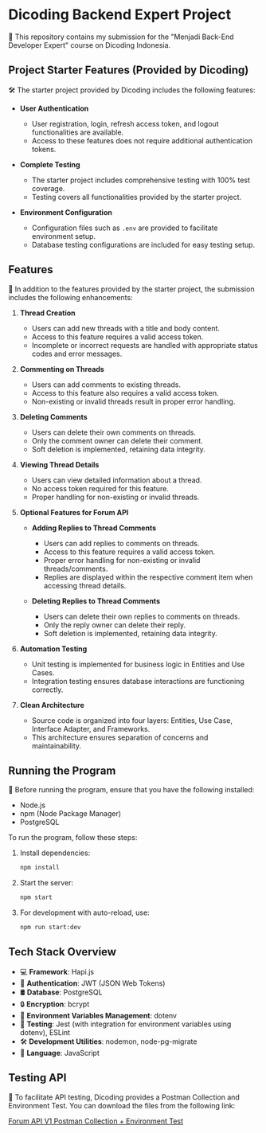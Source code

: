 # Dicoding Backend Expert Project

🚀 This repository contains my submission for the "Menjadi Back-End Developer Expert" course on Dicoding Indonesia.

## Project Starter Features (Provided by Dicoding)

🛠️ The starter project provided by Dicoding includes the following features:

- **User Authentication**
  - User registration, login, refresh access token, and logout functionalities are available.
  - Access to these features does not require additional authentication tokens.

- **Complete Testing**
  - The starter project includes comprehensive testing with 100% test coverage.
  - Testing covers all functionalities provided by the starter project.

- **Environment Configuration**
  - Configuration files such as `.env` are provided to facilitate environment setup.
  - Database testing configurations are included for easy testing setup.

## Features

🌟 In addition to the features provided by the starter project, the submission includes the following enhancements:

1. **Thread Creation**
   - Users can add new threads with a title and body content.
   - Access to this feature requires a valid access token.
   - Incomplete or incorrect requests are handled with appropriate status codes and error messages.

2. **Commenting on Threads**
   - Users can add comments to existing threads.
   - Access to this feature also requires a valid access token.
   - Non-existing or invalid threads result in proper error handling.

3. **Deleting Comments**
   - Users can delete their own comments on threads.
   - Only the comment owner can delete their comment.
   - Soft deletion is implemented, retaining data integrity.

4. **Viewing Thread Details**
   - Users can view detailed information about a thread.
   - No access token required for this feature.
   - Proper handling for non-existing or invalid threads.

5. **Optional Features for Forum API**

    - **Adding Replies to Thread Comments**
      - Users can add replies to comments on threads.
      - Access to this feature requires a valid access token.
      - Proper error handling for non-existing or invalid threads/comments.
      - Replies are displayed within the respective comment item when accessing thread details.

    - **Deleting Replies to Thread Comments**
      - Users can delete their own replies to comments on threads.
      - Only the reply owner can delete their reply.
      - Soft deletion is implemented, retaining data integrity.

6. **Automation Testing**
   - Unit testing is implemented for business logic in Entities and Use Cases.
   - Integration testing ensures database interactions are functioning correctly.

7. **Clean Architecture**
   - Source code is organized into four layers: Entities, Use Case, Interface Adapter, and Frameworks.
   - This architecture ensures separation of concerns and maintainability.

## Running the Program

🚀 Before running the program, ensure that you have the following installed:

- Node.js
- npm (Node Package Manager)
- PostgreSQL

To run the program, follow these steps:

1. Install dependencies:
   ```bash
   npm install
   ```

2. Start the server:
   ```bash
   npm start
   ```

3. For development with auto-reload, use:
   ```bash
   npm run start:dev
   ```

## Tech Stack Overview

- 💻 **Framework**: Hapi.js
- 🔐 **Authentication**: JWT (JSON Web Tokens)
- 🛢️ **Database**: PostgreSQL
- 🔒 **Encryption**: bcrypt
- 🔧 **Environment Variables Management**: dotenv
- 🧪 **Testing**: Jest (with integration for environment variables using dotenv), ESLint
- 🛠️ **Development Utilities**: nodemon, node-pg-migrate
- 📝 **Language**: JavaScript

## Testing API

🧪 To facilitate API testing, Dicoding provides a Postman Collection and Environment Test. You can download the files from the following link:

[Forum API V1 Postman Collection + Environment Test](https://github.com/dicodingacademy/a276-backend-expert-labs/raw/099-shared-content/shared-content/03-submission-content/01-Forum-API-V1/Forum%20API%20V1%20Test.zip)
